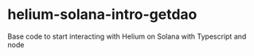 # helium-solana-intro-getdao
Base code to start interacting with Helium on Solana with Typescript and node
